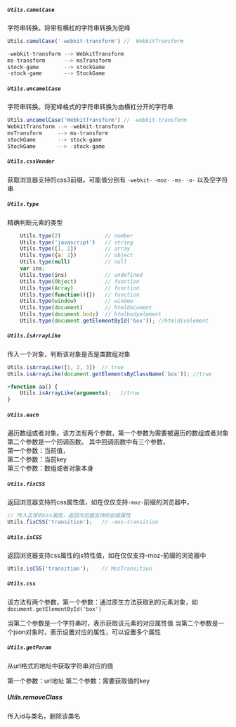##### `Utils.camelCase`
字符串转换。将带有横杠的字符串转换为驼峰

```js
Utils.camelCase('-webkit-transform') //  WebkitTransform

-webkit-transform --> WebkitTransform
ms-transform      --> msTransform
stock-game        --> stockGame
-stock-game       --> StockGame
```

##### `Utils.uncamelCase`
字符串转换。将驼峰格式的字符串转换为由横杠分开的字符串

```js
Utils.uncamelCase('WebkitTransform') // -webkit-transform
WebkitTransform --> -webkit-transform
msTransform     --> ms-transform
stockGame       --> stock-game
StockGame       --> -stock-game
```

##### `Utils.cssVender`
获取浏览器支持的css3前缀。可能值分别有 `-webkit-` `-moz-` `-ms-` `-o-` 以及空字符串

##### `Utils.type`
精确判断元素的类型

```js
    Utils.type(2)              // number
    Utils.type('javascript')   // string
    Utils.type([1, 2])         // array
    Utils.type({a: 2})         // object
    Utils.type(null)           // null
    var ins;
    Utils.type(ins)            // undefined
    Utils.type(Object)         // function
    Utils.type(Array)          // function
    Utils.type(function(){})   // function
    Utils.type(window)         // window
    Utils.type(document)       // htmldocument
    Utils.type(document.body)  // htmlbodyelement
    Utils.type(document.getElementById('box')); //htmldivelement
```

##### `Utils.isArrayLike`
传入一个对象，判断该对象是否是类数组对象

```js
Utils.isArrayLike([1, 2, 3])  // true
Utils.isArrayLike(document.getElementsByClassName('box')); //true

+function aa() {
    Utils.isArrayLike(arguments);   //true
}
```

##### `Utils.each`
遍历数组或者对象。该方法有两个参数，第一个参数为需要被遍历的数组或者对象
第二个参数是一个回调函数。
其中回调函数中有三个参数，  
第一个参数：当前值，  
第二个参数：当前key    
第三个参数：数组或者对象本身

##### `Utils.fixCSS`
返回浏览器支持的css属性值，如在仅仅支持`-moz-`前缀的浏览器中，

```js
// 传入正常的css属性，返回浏览器支持的前缀属性
Utils.fixCSS('transition');   // -moz-transition
```

##### `Utils.isCSS`
返回浏览器支持css属性的js特性值，如在仅仅支持-moz-前缀的浏览器中

```js
Utils.isCSS('transition');    // MozTransition
```

##### `Utils.css`
该方法有两个参数，第一个参数：通过原生方法获取到的元素对象，如`document.getElementById('box')`

当第二个参数是一个字符串时，表示获取该元素的对应属性值
当第二个参数是一个json对象时，表示设置对应的属性，可以设置多个属性

#####  `Utils.getParam`

从url格式的地址中获取字符串对应的值

第一个参数：url地址
第二个参数：需要获取值的key

##### Utils.removeClass
传入id与类名，删除该类名
